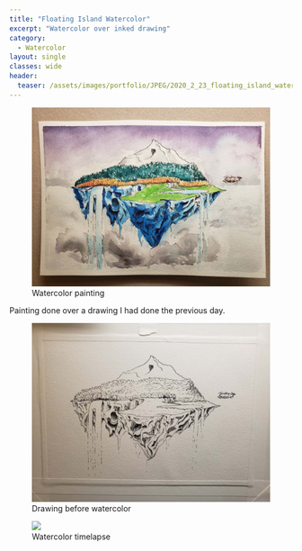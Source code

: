 ```yaml
---
title: "Floating Island Watercolor"
excerpt: "Watercolor over inked drawing"
category:
  - Watercolor
layout: single
classes: wide
header:
  teaser: /assets/images/portfolio/JPEG/2020_2_23_floating_island_watercolor.jpg
---
```


<figure class="align-center">
	<a href="/assets/images/portfolio/JPEG/2020_2_23_floating_island_watercolor.jpg"><img src="/assets/images/portfolio/JPEG/2020_2_23_floating_island_watercolor.jpg"></a>
  <figcaption>Watercolor painting</figcaption>
</figure>

Painting done over a drawing I had done the previous day.

<figure class="align-center">
	<a href="/assets/images/portfolio/JPEG/2020_2_22_watercolor_LineArt.jpg"><img src="/assets/images/portfolio/JPEG/2020_2_22_watercolor_LineArt.jpg"></a>
  <figcaption>Drawing before watercolor</figcaption>
</figure>

<figure class="align-center">
	<a href="/assets/images/portfolio/GIF/2020_2_22_watercolor_timelapse.gif"><img src="/assets/images/portfolio/GIF/2020_2_22_watercolor_timelapse.gif"></a>
  <figcaption>Watercolor timelapse</figcaption>
</figure>
